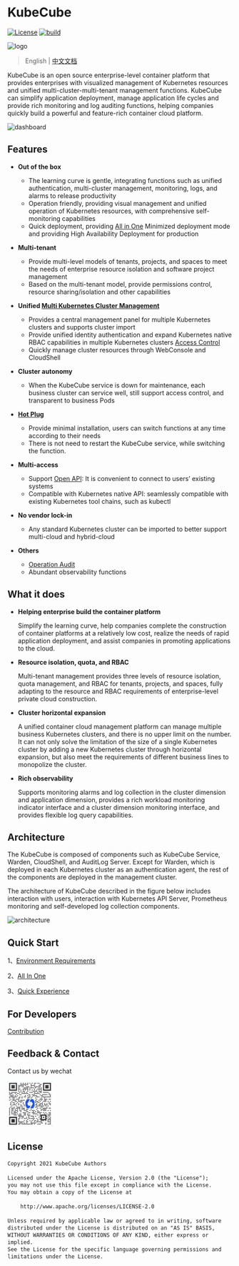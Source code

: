 # KubeCube

[![License](http://img.shields.io/badge/license-apache%20v2-blue.svg)](https://https://github.com/kubecube-io/kubecube/blob/main/LICENSE)  [![build](https://img.shields.io/github/workflow/status/kubecube-io/kubecube/Go)](https://github.com/kubecube-io/KubeCube/actions/workflows/build.yml)

![logo](./docs/logo.png)

> English | [中文文档](./docs/README-zh_CN.md)

KubeCube is an open source enterprise-level container platform that provides enterprises with visualized management of Kubernetes resources and unified multi-cluster-multi-tenant management functions. KubeCube can simplify application deployment, manage application life cycles and provide rich monitoring and log auditing functions, helping companies quickly build a powerful and feature-rich container cloud platform.

![dashboard](./docs/dashboard.png)

## Features

- **Out of the box**
  - The learning curve is gentle, integrating functions such as unified authentication, multi-cluster management, monitoring, logs, and alarms to release productivity
  - Operation friendly, providing visual management and unified operation of Kubernetes resources, with comprehensive self-monitoring capabilities
  - Quick deployment, providing [All in One](https://www.kubecube.io/docs/quick-start/installation/) Minimized deployment mode and providing High Availability Deployment for production

- **Multi-tenant**
  
  - Provide multi-level models of tenants, projects, and spaces to meet the needs of enterprise resource isolation and software project management
  - Based on the multi-tenant model, provide permissions control, resource sharing/isolation and other capabilities
  
- **Unified [Multi Kubernetes Cluster Management](https://www.kubecube.io/docs/user-guide/administration/k8s-cluster/multi-k8s-cluster-mgr/)**
  - Provides a central management panel for multiple Kubernetes clusters and supports cluster import
  - Provide unified identity authentication and expand Kubernetes native RBAC capabilities in multiple Kubernetes clusters [Access Control](https://www.kubecube.io/docs/user-guide/administration/role/)
  - Quickly manage cluster resources through WebConsole and CloudShell

- **Cluster autonomy**
  - When the KubeCube service is down for maintenance, each business cluster can service well, still support access control, and transparent to business Pods

- **[Hot Plug](https://www.kubecube.io/docs/installation-guide/enable-plugins/)**
  - Provide minimal installation, users can switch functions at any time according to their needs
  - There is not need to restart the KubeCube service, while switching the function.

- **Multi-access**
  - Support [Open API](https://www.kubecube.io/docs/developer-guide/openapi-guide/): It is convenient to connect to users’ existing systems
  - Compatible with Kubernetes native API: seamlessly compatible with existing Kubernetes tool chains, such as kubectl
- **No vendor lock-in**
  - Any standard Kubernetes cluster can be imported to better support multi-cloud and hybrid-cloud

- **Others**

  - [Operation Audit](https://www.kubecube.io/docs/user-guide/administration/audit/)
  - Abundant observability functions

  

## What it does

- **Helping enterprise build the container platform**

  Simplify the learning curve, help companies complete the construction of container platforms at a relatively low cost, realize the needs of rapid application deployment, and assist companies in promoting applications to the cloud.

- **Resource isolation, quota, and RBAC**

  Multi-tenant management provides three levels of resource isolation, quota management, and RBAC for tenants, projects, and spaces, fully adapting to the resource and RBAC requirements of enterprise-level private cloud construction.

- **Cluster horizontal expansion**

  A unified container cloud management platform can manage multiple business Kubernetes clusters, and there is no upper limit on the number. It can not only solve the limitation of the size of a single Kubernetes cluster by adding a new Kubernetes cluster through horizontal expansion, but also meet the requirements of different business lines to monopolize the cluster.

- **Rich observability**

  Supports monitoring alarms and log collection in the cluster dimension and application dimension, provides a rich workload monitoring indicator interface and a cluster dimension monitoring interface, and provides flexible log query capabilities.

## Architecture

The KubeCube is composed of components such as KubeCube Service, Warden, CloudShell, and AuditLog Server. Except for Warden, which is deployed in each Kubernetes cluster as an authentication agent, the rest of the components are deployed in the management cluster.

The architecture of KubeCube described in the figure below includes interaction with users, interaction with Kubernetes API Server, Prometheus monitoring and self-developed log collection components.

![architecture](./docs/architecture.png)

## Quick Start

1、[Environment Requirements](https://www.kubecube.io/docs/installation-guide/requirement/)

2、[All In One](https://www.kubecube.io/docs/quick-start/installation/)

3、[Quick Experience](https://www.kubecube.io/docs/quick-start/quick-experience/)

## For Developers

[Contribution](https://www.kubecube.io/docs/developer-guide/contributing/)

## Feedback & Contact

Contact us by wechat

<img src="./docs/kubecube-wechat.png" alt="kubecube-wechat" style="max-width:20%;" />

## License

```
Copyright 2021 KubeCube Authors

Licensed under the Apache License, Version 2.0 (the "License");
you may not use this file except in compliance with the License.
You may obtain a copy of the License at

    http://www.apache.org/licenses/LICENSE-2.0

Unless required by applicable law or agreed to in writing, software
distributed under the License is distributed on an "AS IS" BASIS,
WITHOUT WARRANTIES OR CONDITIONS OF ANY KIND, either express or implied.
See the License for the specific language governing permissions and
limitations under the License.
```